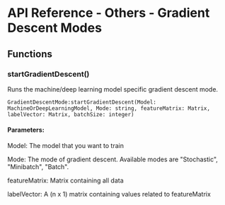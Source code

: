 # API Reference - Others - Gradient Descent Modes

## Functions

### startGradientDescent()

Runs the machine/deep learning model specific gradient descent mode.

```
GradientDescentMode:startGradientDescent(Model: MachineOrDeepLearningModel, Mode: string, featureMatrix: Matrix, labelVector: Matrix, batchSize: integer)
```

#### Parameters:

Model: The model that you want to train

Mode: The mode of gradient descent. Available modes are "Stochastic", "Minibatch", "Batch".

featureMatrix: Matrix containing all data

labelVector: A (n x 1) matrix containing values related to featureMatrix
